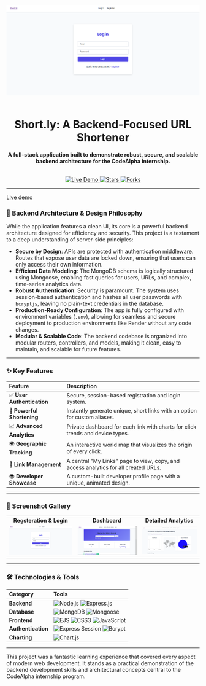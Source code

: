 <div align="center">
  <img src="assets/screen1.png" alt="Project Banner" width="800"/>
  <br/>
  <br/>
  
  # **Short.ly: A Backend-Focused URL Shortener**
  
  **A full-stack application built to demonstrate robust, secure, and scalable backend architecture for the CodeAlpha internship.**
  
  <br/>
  
  <a href="https://short-ly-6oe6.onrender.com">
    <img src="https://img.shields.io/badge/Live_Demo-000000?style=for-the-badge&logo=rocket&logoColor=white" alt="Live Demo"/>
  </a>
  <a href="https://github.com/Yobil-Job/Short.ly_url_shortener/stargazers">
    <img src="https://img.shields.io/github/stars/your-username/your-repo?style=for-the-badge&logo=github&color=FFC107" alt="Stars"/>
  </a>
  <a href="https://github.com/Yobil-Job/Short.ly_url_shortener/network/members">
    <img src="https://img.shields.io/github/forks/your-username/your-repo?style=for-the-badge&logo=github&color=4CAF50" alt="Forks"/>
  </a>

</div>

---

<a href="https://short-ly-6oe6.onrender.com">
   Live demo
  </a>

### **🧠 Backend Architecture & Design Philosophy**
While the application features a clean UI, its core is a powerful backend architecture designed for efficiency and security. This project is a testament to a deep understanding of server-side principles:

-   **Secure by Design**: APIs are protected with authentication middleware. Routes that expose user data are locked down, ensuring that users can only access their own information.
-   **Efficient Data Modeling**: The MongoDB schema is logically structured using Mongoose, enabling fast queries for users, URLs, and complex, time-series analytics data.
-   **Robust Authentication**: Security is paramount. The system uses session-based authentication and hashes all user passwords with `bcryptjs`, leaving no plain-text credentials in the database.
-   **Production-Ready Configuration**: The app is fully configured with environment variables (`.env`), allowing for seamless and secure deployment to production environments like Render without any code changes.
-   **Modular & Scalable Code**: The backend codebase is organized into modular routers, controllers, and models, making it clean, easy to maintain, and scalable for future features.

---

### **✨ Key Features**

| Feature | Description |
| :--- | :--- |
| ✅ **User Authentication** | Secure, session-based registration and login system. |
| 🔗 **Powerful Shortening** | Instantly generate unique, short links with an option for custom aliases. |
| 📈 **Advanced Analytics** | Private dashboard for each link with charts for click trends and device types. |
| 🌍 **Geographic Tracking** | An interactive world map that visualizes the origin of every click. |
| 📂 **Link Management** | A central "My Links" page to view, copy, and access analytics for all created URLs. |
| 😎 **Developer Showcase** | A custom-built developer profile page with a unique, animated design. |

---

### **📸 Screenshot Gallery**

<table>
  <tr>
    <td align="center"><strong>Regsteration & Login</strong></td>
    <td align="center"><strong>Dashboard </strong></td>
    <td align="center"><strong>Detailed Analytics</strong></td>
  </tr>
  <tr>
    <td><img src="assets/screen1.png" alt="Dashboard Screenshot" width="100%"></td>
    <td><img src="assets/screen2.png" alt="Analytics Screenshot" width="100%"></td>
    <td><img src="assets/screen3.png" alt="Developer Profile Screenshot" width="100%"></td>
  </tr>
</table>

---

### **🛠️ Technologies & Tools**

| Category | Tools |
| :--- | :--- |
| **Backend** | ![Node.js](https://img.shields.io/badge/Node.js-339933?style=flat-square&logo=nodedotjs&logoColor=white) ![Express.js](https://img.shields.io/badge/Express.js-000000?style=flat-square&logo=express&logoColor=white) |
| **Database** | ![MongoDB](https://img.shields.io/badge/MongoDB-47A248?style=flat-square&logo=mongodb&logoColor=white) ![Mongoose](https://img.shields.io/badge/Mongoose-880000?style=flat-square&logo=mongoose&logoColor=white) |
| **Frontend** | ![EJS](https://img.shields.io/badge/EJS-A91E50?style=flat-square&logo=ejs&logoColor=white) ![CSS3](https://img.shields.io/badge/CSS3-1572B6?style=flat-square&logo=css3&logoColor=white) ![JavaScript](https://img.shields.io/badge/JavaScript-F7DF1E?style=flat-square&logo=javascript&logoColor=black) |
| **Authentication** | ![Express Session](https://img.shields.io/badge/Express_Session-000000?style=flat-square) ![Bcrypt](https://img.shields.io/badge/Bcrypt-62438B?style=flat-square) |
| **Charting** | ![Chart.js](https://img.shields.io/badge/Chart.js-FF6384?style=flat-square&logo=chartdotjs&logoColor=white) |

---

This project was a fantastic learning experience that covered every aspect of modern web development. It stands as a practical demonstration of the backend development skills and architectural concepts central to the CodeAlpha internship program. 
